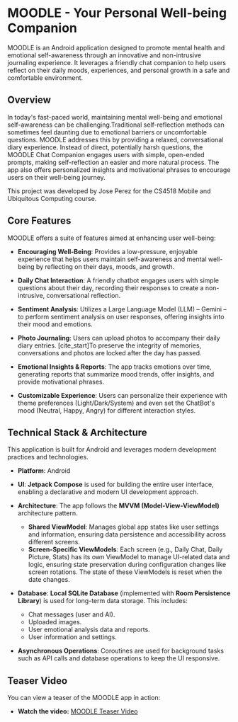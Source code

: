 # MOODLE - Your Personal Well-being Companion

MOODLE is an Android application designed to promote mental health and emotional self-awareness through an innovative and non-intrusive journaling experience. It leverages a friendly chat companion to help users reflect on their daily moods, experiences, and personal growth in a safe and comfortable environment.

## Overview

In today's fast-paced world, maintaining mental well-being and emotional self-awareness can be challenging.Traditional self-reflection methods can sometimes feel daunting due to emotional barriers or uncomfortable questions. MOODLE addresses this by providing a relaxed, conversational diary experience.  Instead of direct, potentially harsh questions, the MOODLE Chat Companion engages users with simple, open-ended prompts, making self-reflection an easier and more natural process.  The app also offers personalized insights and motivational phrases to encourage users on their well-being journey. 

This project was developed by Jose Perez for the CS4518 Mobile and Ubiquitous Computing course. 

## Core Features

MOODLE offers a suite of features aimed at enhancing user well-being:

* **Encouraging Well-Being**: Provides a low-pressure, enjoyable experience that helps users maintain self-awareness and mental well-being by reflecting on their days, moods, and growth.
  
* **Daily Chat Interaction**: A friendly chatbot engages users with simple questions about their day, recording their responses to create a non-intrusive, conversational reflection.
  
* **Sentiment Analysis**: Utilizes a Large Language Model (LLM) – Gemini – to perform sentiment analysis on user responses, offering insights into their mood and emotions.
  
* **Photo Journaling**: Users can upload photos to accompany their daily diary entries.  [cite_start]To preserve the integrity of memories, conversations and photos are locked after the day has passed.
  
* **Emotional Insights & Reports**: The app tracks emotions over time, generating reports that summarize mood trends, offer insights, and provide motivational phrases.
  
* **Customizable Experience**: Users can personalize their experience with theme preferences (Light/Dark/System) and even set the ChatBot's mood (Neutral, Happy, Angry) for different interaction styles. 

## Technical Stack & Architecture

This application is built for Android and leverages modern development practices and technologies.

* **Platform**: Android
  
* **UI**: **Jetpack Compose** is used for building the entire user interface, enabling a declarative and modern UI development approach.
  
* **Architecture**: The app follows the **MVVM (Model-View-ViewModel)** architecture pattern. 
    * **Shared ViewModel**: Manages global app states like user settings and information, ensuring data persistence and accessibility across different screens.
    * **Screen-Specific ViewModels**: Each screen (e.g., Daily Chat, Daily Picture, Stats) has its own ViewModel to manage UI-related data and logic, ensuring state preservation during configuration changes like screen rotations.  The state of these ViewModels is reset when the date changes.
   
* **Database**: **Local SQLite Database** (implemented with **Room Persistence Library**) is used for long-term data storage. This includes:
    * Chat messages (user and AI). 
    * Uploaded images. 
    * User emotional analysis data and reports. 
    * User information and settings.
   
* **Asynchronous Operations**: Coroutines are  used for background tasks such as API calls and database operations to keep the UI responsive.


## Teaser Video

You can view a teaser of the MOODLE app in action:

* **Watch the video:** [MOODLE Teaser Video](https://github.com/josemanuel657/Moodle-wellbeing-diary-android-app/raw/main/0506(1).mp4)






